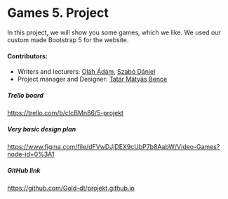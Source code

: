 # Games 5. Project
In this project, we will show you some games, which we like.
We used our custom made Bootstrap 5 for the website.
#### Contributors:
- Writers and lecturers: [Oláh Ádám], [Szabó Dániel]
- Project manager and Designer: [Tatár Mátyás Bence]

##### Trello board
https://trello.com/b/cIcBMn86/5-projekt
##### Very basic design plan
https://www.figma.com/file/dFVwDJjDEX9cUbP7b8AabW/Video-Games?node-id=0%3A1
##### GitHub link
https://github.com/Gold-dt/projekt.github.io


[Oláh Ádám]: xyz.com
[Szabó Dániel]: https://github.com/Gold-dt
[Tatár Mátyás Bence]: https://github.com/tatarmb4s/

